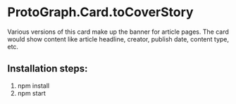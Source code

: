 # ProtoGraph.Card.toCoverStory

Various versions of this card make up the banner for article pages. The card would show content like article headline, creator, publish date, content type, etc.

## Installation steps:
1) npm install
2) npm start